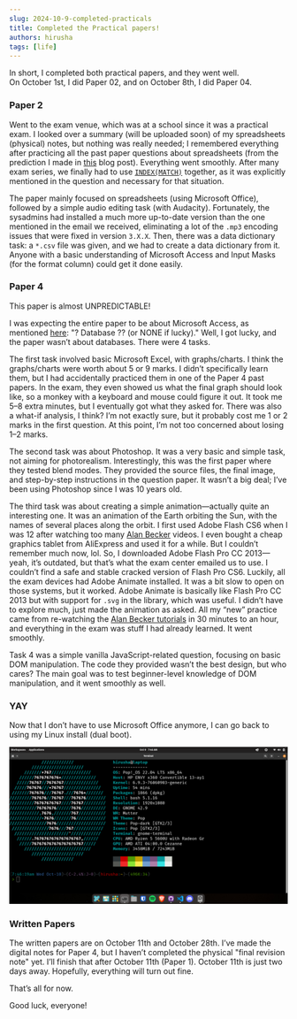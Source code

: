 ```yaml
---
slug: 2024-10-9-completed-practicals
title: Completed the Practical papers!
authors: hirusha
tags: [life]
---
```



In short, I completed both practical papers, and they went well.  
On October 1st, I did Paper 02, and on October 8th, I did Paper 04.

<!--truncate-->

### Paper 2

Went to the exam venue, which was at a school since it was a practical exam. I looked over a summary (will be uploaded soon) of my spreadsheets (physical) notes, but nothing was really needed; I remembered everything after practicing all the past paper questions about spreadsheets (from the prediction I made in [this](./2024-09-20-practical-analysis.md) blog post). Everything went smoothly. After many exam series, we finally had to use [`INDEX(MATCH)`](/docs/revision-notes/p2/spreadsheets/functions#indexmatch-combined-usage) together, as it was explicitly mentioned in the question and necessary for that situation.

The paper mainly focused on spreadsheets (using Microsoft Office), followed by a simple audio editing task (with Audacity). Fortunately, the sysadmins had installed a much more up-to-date version than the one mentioned in the email we received, eliminating a lot of the `.mp3` encoding issues that were fixed in version `3.X.X`. Then, there was a data dictionary task: a `*.csv` file was given, and we had to create a data dictionary from it. Anyone with a basic understanding of Microsoft Access and Input Masks (for the format column) could get it done easily.


### Paper 4

This paper is almost UNPREDICTABLE!

I was expecting the entire paper to be about Microsoft Access, as mentioned [here](./2024-09-20-practical-analysis.md#paper-4): "? Database ?? (or NONE if lucky)." Well, I got lucky, and the paper wasn’t about databases. There were 4 tasks.

The first task involved basic Microsoft Excel, with graphs/charts. I think the graphs/charts were worth about 5 or 9 marks. I didn’t specifically learn them, but I had accidentally practiced them in one of the Paper 4 past papers. In the exam, they even showed us what the final graph should look like, so a monkey with a keyboard and mouse could figure it out. It took me 5–8 extra minutes, but I eventually got what they asked for. There was also a what-if analysis, I think? I’m not exactly sure, but it probably cost me 1 or 2 marks in the first question. At this point, I’m not too concerned about losing 1–2 marks.

The second task was about Photoshop. It was a very basic and simple task, not aiming for photorealism. Interestingly, this was the first paper where they tested blend modes. They provided the source files, the final image, and step-by-step instructions in the question paper. It wasn’t a big deal; I’ve been using Photoshop since I was 10 years old.

The third task was about creating a simple animation—actually quite an interesting one. It was an animation of the Earth orbiting the Sun, with the names of several places along the orbit. I first used Adobe Flash CS6 when I was 12 after watching too many [Alan Becker](https://www.youtube.com/@alanbecker/videos) videos. I even bought a cheap graphics tablet from AliExpress and used it for a while. But I couldn’t remember much now, lol. So, I downloaded Adobe Flash Pro CC 2013—yeah, it’s outdated, but that’s what the exam center emailed us to use. I couldn’t find a safe and stable cracked version of Flash Pro CS6. Luckily, all the exam devices had Adobe Animate installed. It was a bit slow to open on those systems, but it worked. Adobe Animate is basically like Flash Pro CC 2013 but with support for `.svg` in the library, which was useful. I didn’t have to explore much, just made the animation as asked. All my “new” practice came from re-watching the [Alan Becker tutorials](https://www.youtube.com/watch?v=kHOQkooK0qY&list=PL-bOh8btec4D7n9gOqkIdmnPgOXKrqkfy) in 30 minutes to an hour, and everything in the exam was stuff I had already learned. It went smoothly.

Task 4 was a simple vanilla JavaScript-related question, focusing on basic DOM manipulation. The code they provided wasn’t the best design, but who cares? The main goal was to test beginner-level knowledge of DOM manipulation, and it went smoothly as well.


### YAY

Now that I don’t have to use Microsoft Office anymore, I can go back to using my Linux install (dual boot).

![alt text](image.png)


### Written Papers

The written papers are on October 11th and October 28th. I’ve made the digital notes for Paper 4, but I haven’t completed the physical "final revision note" yet. I’ll finish that after October 11th (Paper 1). October 11th is just two days away. Hopefully, everything will turn out fine.

That’s all for now.

Good luck, everyone!
